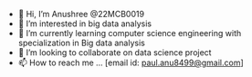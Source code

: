 - 👋 Hi, I’m Anushree @22MCB0019
- 👀 I’m interested in big data analysis
- 🌱 I’m currently learning computer science engineering with specialization in Big data analysis
- 💞️ I’m looking to collaborate on data science project
- 📫 How to reach me ... [email id: paul.anu8499@gmail.com]

<!---
22MCB0019/22MCB0019 is a ✨ special ✨ repository because its `README.md` (this file) appears on your GitHub profile.
You can click the Preview link to take a look at your changes.
--->
